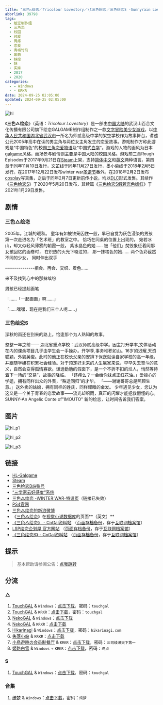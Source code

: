 ```yaml
---
title: "三色△绘恋／Tricolour Lovestory／\t三色絵恋／三色绘恋S -Sunnyrain Lovestory-／三色绘鸽／三色会鸽"
abbrlink: 39798
tags:
  - 绘恋制作组
  - 三角恋
  - 校园
  - 纯爱
  - 胃疼
  - 恋爱
  - 青梅竹马
  - 废萌
  - 妹控
  - 妹
  - 实妹
  - 2017
  - 2020
categories:
  - - Windows
  - - KRKR
date: 2024-09-25 02:05:00
updated: 2024-09-25 02:05:00
---
```


![hl](https://static.saop.cc/vns/img/hl.webp)

《**三色△绘恋**》（英语：*Tricolour Lovestory*）是一部由[中国大陆](https://zh.wikipedia.org/wiki/中国大陆)的武汉山百合文化传播有限公司旗下绘恋GALGAME制作组制作之一款[文字冒险](https://zh.wikipedia.org/wiki/文字冒险游戏)[美少女游戏](https://zh.wikipedia.org/wiki/美少女游戏)，以[中华人民共和国](https://zh.wikipedia.org/wiki/中华人民共和国)[湖北省](https://zh.wikipedia.org/wiki/湖北省)[武汉市](https://zh.wikipedia.org/wiki/武汉市)一所名为师贰高级中学的架空学校作为故事舞台，讲述公元2005年高中在读的男主角与两位女主角发生的恋爱故事。游戏制作方称此游戏是“中国特色”的校园[三角恋爱](https://zh.wikipedia.org/wiki/三角戀愛)[物语](https://zh.wikipedia.org/wiki/物语)及“中国式[白学](https://zh.wikipedia.org/wiki/白学)”。游戏的人物的画风为日本[galgame](https://zh.wikipedia.org/wiki/Galgame)风格，而场景与剧情则主要是中国大陆的校园风格。游戏前三章Rough Episodes于2017年9月21日在[Steam](https://zh.wikipedia.org/wiki/Steam)上架，支持[简体中文](https://zh.wikipedia.org/wiki/简体中文)和[英文](https://zh.wikipedia.org/wiki/英文)两种语言。第四章于同年11月10日发行，文芷线于同年11月27日发行，墨小菊线于2018年2月5日发行。在2017年12月22日发布winter war[圣诞节](https://zh.wikipedia.org/wiki/圣诞节)番外。在2018年2月2日发布[cosplay](https://zh.wikipedia.org/wiki/Cosplay)写真集，之后于同年2月7日更新前传小说，均以[DLC](https://zh.wikipedia.org/wiki/可下载内容)形式发售。其续作《[三色绘恋S](https://zh.wikipedia.org/wiki/三色绘恋S)》于2020年5月20日发布，其续篇《[三色绘恋S假若恋色嫣红](https://zh.wikipedia.org/w/index.php?title=三色绘恋S假若恋色嫣红&action=edit&redlink=1)》于2021年1月29日发售。

<!-- more -->

## 剧情

### 三色△绘恋

2005年，江城的暖秋。
童年有如被铁笼囚住一般，早已自觉为灰色浸染的男孩
第一次走进名为「艺术班」的教室之中。
恰巧在同桌的位置上出现的，
宛若冰山，却又似轻风薄雾的朝霞一般，
紫水晶色的她......
被「他们」焚毁象征着同那女孩回忆的画卷时，
在炽热的火光下啜泣的，
那一抹橘色的她......
两个色彩截然不同的少女，
同时伸出双手

---------------相会、再会、交织、着色......

来不及找到心中的那抹缤纷

男孩已经提起画笔

「......「一起画画」啊......」

「......嘿嘿，现在是我们三个人呢......」

### 三色绘恋S

深秋的雨还在到来的路上，恰逢那个为人熟知的故事。

整整一年之前——
湖北省重点学校：武汉师贰高级中学。因主打升学率,文体活动在内的课余项目几乎由学生会一手操办。开学季,事务堆积如山。16岁的迟耀,天资聪颖，外貌英俊。此时的他正在校长父亲的安排下保送就读自家学校的高一年级，并跟随学姐在积累社会经验。对于预定好未来的人生赢家来说，早早失去奋斗的意义，自然会变得孤情寡欲。谦逊勤勉的假面下，是一个不折不扣的烂人，悄然等待着下一场的“交易”，故事的降临。
「还疼么？一会给你抹点正红花油。」爱操心的学姐，拥有同样出众的外表，“殊途同归”的才华。
「——谢谢哥哥总是照顾生意。」送外卖的姑娘，拥有同样的姓氏，同样耀眼的金发。
少年遇见少女，您认为这又是一个关于青春的恋爱故事——流光却织雨，真正的闪耀才能拯救懵懂的心。
SUNNY-An Angelic Conte of"IMOUTO"
新的绘恋，让时间告诉我们答案。

## 图片

![hl_p1](https://static.saop.cc/vns/img/hl_p1.webp)

![hl_p2](https://static.saop.cc/vns/img/hl_p2.webp)

![hl_p3](https://static.saop.cc/vns/img/hl_p3.webp)

## 链接

- [HL-Galgame](http://www.hl-avg.com/)
- [Steam](https://store.steampowered.com/app/668630)
- [三色绘恋B站账号](https://space.bilibili.com/303123634)
- [“三学家云好感度”系统](http://www.hl-avg.com/monitor/)
- [三色△绘恋 -WINTER WAR-特设页](http://www.hl-avg.com/winter-war)（链接已失效）
- [PS4官网](http://www.dramaticcreate.com/tricolour/)
- [三色△绘恋的新浪微博](https://weibo.com/hlavg)
- 《[三色△绘恋](https://vndb.org/v21803)》在[视觉小说数据库](https://zh.wikipedia.org/wiki/視覺小說數據庫)的页面**（英文）**
- [《三色△绘恋》 - CnGal资料站](https://www.cngal.org/entries/index/80) （[页面存档备份](https://web.archive.org/web/20220122224959/https://www.cngal.org/entries/index/80)，存于[互联网档案馆](https://zh.wikipedia.org/wiki/互联网档案馆)）
- [LSP绘恋企划屋 官方网站](https://www.lspsp.cn/) （[页面存档备份](https://web.archive.org/web/20220307181446/https://www.lspsp.cn/)，存于[互联网档案馆](https://zh.wikipedia.org/wiki/互联网档案馆)）
- [《三色绘恋S》 - CnGal资料站](https://www.cngal.org/entries/index/81) （[页面存档备份](https://web.archive.org/web/20220122220326/https://www.cngal.org/entries/index/81)，存于[互联网档案馆](https://zh.wikipedia.org/wiki/互联网档案馆)）

## 提示

> 基本帮助请参阅公告：[点我跳转](/p/announcement/)

## 分流

### △

1. [TouchGAL](https://www.touchgal.io/) & `Windows`：[点击下载](https://pan.touchgal.net/s/130TX)，密码：`touchgal`
2. [TouchGAL](https://www.touchgal.io/) & `KRKR`：[点击下载](https://pan.touchgal.net/s/AYYtP)，密码：`touchgal`
3. [NekoGAL](https://www.nekogal.com/) & `Windows`：[点击下载](https://pan.nekogal.top/s/gDsP)
4. [NekoGAL](https://www.nekogal.com/) & `KRKR`：[点击下载](https://pan.nekogal.top/s/lnuM)
5. [Hikarinagi](https://www.hikarinagi.com/) & `Windows`：[点击下载](https://pan.himoe.uk/s/1wqGsD)，密码：`hikarinagi.com`
6. [失落小站](https://www.shinnku.com/) & `KRKR`：[点击下载](https://www.shinnku.com/api/download/0/krkr/%E4%B8%89%E8%89%B2%E7%BB%98%E6%81%8B(%E5%9B%BD%E4%BA%A7).7z)
7. [小鳥遊暁の会员制餐厅](https://t-satoru.top/) & `KRKR`：[点击下载](https://pan.t-satoru.top/ode5/Galgames/%E3%80%90%E8%87%AA%E5%B0%81%E5%8C%85%E3%80%91%E5%8E%9F%E5%88%9B%E4%BD%9C%E5%93%81/%E4%B8%89%E8%89%B2%E7%BB%98%E6%81%8B)，密码：`三司绫濑天下第一`
8. [姬路白雪](https://pan.jlbx.xyz/) & `Windows` + `KRKR`：[点击下载](https://pan.jlbx.xyz/?s=%E4%B8%89%E8%89%B2%E7%BB%98%E6%81%8B)，密码：`终点`

### S

1. [TouchGAL](https://www.touchgal.io/) & `Windows`：[点击下载](https://pan.touchgal.net/s/PYmIR)，密码：`touchgal`

### 合集

1. [绮梦](https://acgs.one/) & `Windows`：[点击下载](https://game.acgs.one/game/305.html)，密码：`绮梦`
